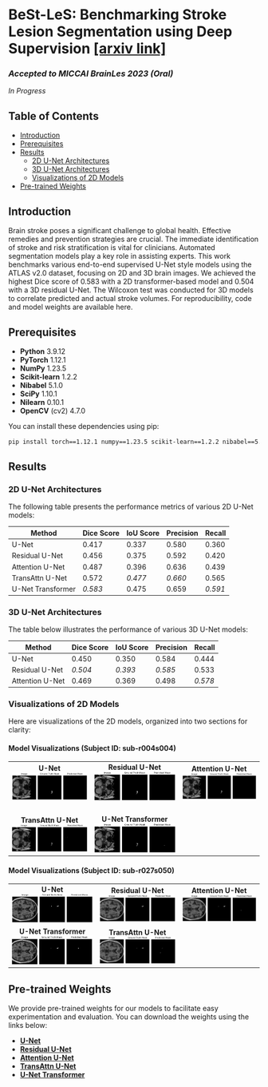 # BeSt-LeS: Benchmarking Stroke Lesion Segmentation using Deep Supervision [[arxiv link]](https://arxiv.org/abs/2310.07060)
### *Accepted to MICCAI BrainLes 2023 (Oral)*

*In Progress*

## Table of Contents

- [Introduction](#introduction)
- [Prerequisites](#prerequisites)
- [Results](#results)
  - [2D U-Net Architectures](#2d-u-net-architectures)
  - [3D U-Net Architectures](#3d-u-net-architectures)
  - [Visualizations of 2D Models](#visualizations-of-2d-models)
- [Pre-trained Weights](#pre-trained-weights)

## Introduction

Brain stroke poses a significant challenge to global health. Effective remedies and prevention strategies are crucial. The immediate identification of stroke and risk stratification is vital for clinicians. Automated segmentation models play a key role in assisting experts. This work benchmarks various end-to-end supervised U-Net style models using the ATLAS v2.0 dataset, focusing on 2D and 3D brain images. We achieved the highest Dice score of 0.583 with a 2D transformer-based model and 0.504 with a 3D residual U-Net. The Wilcoxon test was conducted for 3D models to correlate predicted and actual stroke volumes. For reproducibility, code and model weights are available here.

## Prerequisites

- **Python** 3.9.12
- **PyTorch** 1.12.1
- **NumPy** 1.23.5
- **Scikit-learn** 1.2.2
- **Nibabel** 5.1.0
- **SciPy** 1.10.1
- **Nilearn** 0.10.1
- **OpenCV** (cv2) 4.7.0

You can install these dependencies using pip:

```bash
pip install torch==1.12.1 numpy==1.23.5 scikit-learn==1.2.2 nibabel==5.1.0 scipy==1.10.1 nilearn==0.10.1 opencv-python==4.7.0

```
## Results

### 2D U-Net Architectures

The following table presents the performance metrics of various 2D U-Net models:

| Method                | Dice Score | IoU Score | Precision | Recall |
|-----------------------|------------|-----------|-----------|--------|
| U-Net                 | 0.417      | 0.337     | 0.580     | 0.360  |
| Residual U-Net        | 0.456      | 0.375     | 0.592     | 0.420  |
| Attention U-Net       | 0.487      | 0.396     | 0.636     | 0.439  |
| TransAttn U-Net       | 0.572      | *0.477*   | *0.660*   | 0.565  |
| U-Net Transformer     | *0.583*    | 0.475     | 0.659     | *0.591*|

### 3D U-Net Architectures

The table below illustrates the performance of various 3D U-Net models:

| Method                | Dice Score | IoU Score | Precision | Recall |
|-----------------------|------------|-----------|-----------|--------|
| U-Net                 | 0.450      | 0.350     | 0.584     | 0.444  |
| Residual U-Net        | *0.504*    | *0.393*   | *0.585*   | 0.533  |
| Attention U-Net       | 0.469      | 0.369     | 0.498     | *0.578*|

### Visualizations of 2D Models

Here are visualizations of the 2D models, organized into two sections for clarity:

#### Model Visualizations (Subject ID: sub-r004s004)

<table>
  <tr>
    <td style="text-align:center; vertical-align:middle"><strong>U-Net</strong><br><img src="docs/sub-r004s004_U-NET.gif" alt="U-Net Visualization" width="300"/></td>
    <td style="text-align:center; vertical-align:middle"><strong>Residual U-Net</strong><br><img src="docs/sub-r004s004_res-UNET.gif" alt="Residual U-Net Visualization" width="300"/></td>
    <td style="text-align:center; vertical-align:middle"><strong>Attention U-Net</strong><br><img src="docs/sub-r004s004_attention-U-NET.gif" alt="Attention U-Net Visualization" width="300"/></td>
  </tr>
  <tr>
    <td colspan="3" style="text-align:center; padding:10px;"></td>
  </tr>
  <tr>
    <td style="text-align:center; vertical-align:middle"><strong>TransAttn U-Net</strong><br><img src="docs/sub-r004s004_transattn-UNET.gif" alt="TransAttn U-Net Visualization" width="300"/></td>
    <td style="text-align:center; vertical-align:middle"><strong>U-Net Transformer</strong><br><img src="docs/sub-r004s004_U-NET-Transformer.gif" alt="U-Net Transformer Visualization" width="300"/></td>
  </tr>
</table>

#### Model Visualizations (Subject ID: sub-r027s050)

<table>
  <tr>
    <td style="text-align:center; vertical-align:middle"><strong>U-Net</strong><br><img src="docs/sub-r027s050_U-NET.gif" alt="U-Net Visualization" width="300"/></td>
    <td style="text-align:center; vertical-align:middle"><strong>Residual U-Net</strong><br><img src="docs/sub-r027s050_res-U-NET.gif" alt="Residual U-Net Visualization" width="300"/></td>
    <td style="text-align:center; vertical-align:middle"><strong>Attention U-Net</strong><br><img src="docs/sub-r027s050-attnetion-U-NET.gif" alt="Attention U-Net Visualization" width="300"/></td>
  </tr>
  <tr>
    <td style="text-align:center; vertical-align:middle"><strong>U-Net Transformer</strong><br><img src="docs/sub-r027s050-transattn-U-NET.gif" alt="U-Net Transformer Visualization" width="300"/></td>
    <td style="text-align:center; vertical-align:middle"><strong>TransAttn U-Net</strong><br><img src="docs/sub-r027s050-U-NET-Transformer.gif" alt="TransAttn U-Net Visualization" width="300"/></td>
  </tr>
</table>

## Pre-trained Weights

We provide pre-trained weights for our models to facilitate easy experimentation and evaluation. You can download the weights using the links below:

- **[U-Net](https://www.dropbox.com/scl/fi/ia0n96z3d9g8ibe1lzm6j/best_model_unet2D.pth?rlkey=wr9vdunay07n3u6qdun7dh97k&st=bqjwdonz&dl=0)**
- **[Residual U-Net](https://www.dropbox.com/scl/fi/0glgirnwpo01sc8efwmww/best_model_resunet2D.pth?rlkey=018yhm2xtum7ou0bnnu6jjmg7&st=sriitu6n&dl=0)**
- **[Attention U-Net](https://www.dropbox.com/scl/fi/2axed3aijmburefmqmqbw/best_model_att_unet2D.pth?rlkey=3gqgpayl2ot67k5qmfbch6noe&st=bgbsrpc6&dl=0)**
- **[TransAttn U-Net](https://www.dropbox.com/scl/fi/3uw3ustku74h5ozoxqq0m/best_model_transatt_unet2D.pth?rlkey=2ugr9af23e1vskqy8mr9laudz&st=0dfb8tzs&dl=0)**
- **[U-Net Transformer](https://www.dropbox.com/scl/fi/z60c0alj8pyd1u28lcjdj/best_model_trans_unet.pth?rlkey=l2rkefzbdcxzufrdkfwnl4wym&st=di3qkprq&dl=0)**




